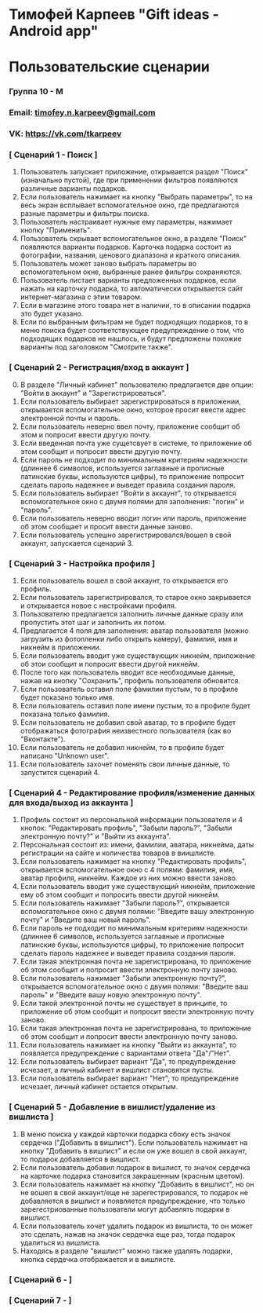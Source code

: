# Тимофей Карпеев "Gift ideas - Android app"
# Пользовательские сценарии
### Группа 10 - М
### Email: timofey.n.karpeev@gmail.com
### VK: https://vk.com/tkarpeev


### [ Сценарий 1 - Поиск ]
1. Пользователь запускает приложение, открывается раздел "Поиск" (изначально пустой), где при применении фильтров появляются различные варианты подарков. 
2. Если пользователь нажимает на кнопку "Выбрать параметры", то на весь экран всплывает вспомогательное окно, где предлагаются разные параметры и фильтры поиска.
3. Пользователь настраивает нужные ему параметры, нажимает кнопку "Применить".
4. Пользователь скрывает вспомогательное окно, в разделе "Поиск" появляются варианты подарков. Карточка подарка состоит из фотографии, названия, ценового диапазона и краткого описания.
5. Пользователь может заново выбрать параметры во вспомогательном окне, выбранные ранее фильтры сохраняются. 
6. Пользователь листает варианты предложенных подарков, если нажать на карточку подарка, то автоматически открывается сайт интернет-магазина с этим товаром.
7. Если в магазине этого товара нет в наличии, то в описании подарка это будет указано. 
8. Если по выбранным фильтрам не будет подходящих подарков, то в меню поиска будет соответствующее предупреждение о том, что подходящих подарков не нашлось, и будут предложены похожие варианты под заголовком "Смотрите также". 
### [ Сценарий 2 - Регистрация/вход в аккаунт ]
0. В разделе "Личный кабинет" пользователю предлагается две опции: "Войти в аккаунт" и "Зарегистрироваться". 
1. Если пользователь выбирает зарегистрироваться в приложении, открывается вспомогательное окно, которое просит ввести адрес электронной почты и пароль. 
2. Если пользователь неверно ввел почту, приложение сообщит об этом и попросит ввести другую почту. 
3. Если введенная почта уже сущетсвует в системе, то приложение об этом сообщит и попросит ввести другую почту.
4. Если пароль не подходит по минимальным критериям надежности (длиннее 6 символов, используется заглавные и прописные латинские буквы, используются цифры), то приложение попросит сделать пароль надежнее и выведет правила создания пароля.
5. Если пользователь выбирает "Войти в аккаунт", то открывается вспомогательное окно с двумя полями для заполнения: "логин" и "пароль".
6. Если пользователь неверно вводит логин или пароль, приложение об этом сообщает и просит ввести данные заново. 
7. Если пользователь успешно зарегистрировался/вошел в свой аккаунт, запускается сценарий 3.
### [ Сценарий 3 - Настройка профиля ]
1. Если пользователь вошел в свой аккаунт, то открывается его профиль.
2. Если пользователь зарегистрировался, то старое окно закрывается и открывается новое с настройками профиля.
3. Пользователю предлагается заполнить личные данные сразу или пропустить этот шаг и заполнить их потом. 
4. Предлагается 4 поля для заполнения: аватар пользователя (можно загрузить из фотопленки либо открыть камеру), фамилия, имя и никнейм в приложении.
5. Если пользователь вводит уже существующих никнейм, приложение об этои сообщит и попросит ввести другой никнейм.
6. После того как пользователь вводит все необходимые данные, нажав на кнопку "Сохранить", профиль пользователя обновится.
7. Если пользователь оставил поле фамилии пустым, то в профиле будет показано только имя. 
8. Если пользователь оставил поле имени пустым, то в профиле будет показана только фамилия.
9. Если пользователь не добавил свой аватар, то в профиле будет отображаться фотография неизвестного пользователя (как во "Вконтакте").
10. Если пользователь не добавил никнейм, то в профиле будет написано "Unknown user".
11. Если пользователь захочет поменять свои личные данные, то запустится сценарий 4.
### [ Сценарий 4 - Редактирование профиля/изменение данных для входа/выход из аккаунта ]
1. Профиль состоит из персональной информации пользователя и 4 кнопок: "Редактировать профиль", "Забыли пароль?", "Забыли электронную почту?" и "Выйти из аккаунта". 
2. Персональная состоит из: имени, фамилии, аватара, никнейма, даты регистрации на сайте и количества товаров в виишлисте.
3. Если пользователь нажимает на кнопку "Редактировать профиль", открывается вспомогательное окно с 4 полями: фамилия, имя, аватар профиля, никнейм. Каждое из них можно ввести заново.
4. Если пользователь вводит уже существующий никнейм, приложение ему об этом сообщит и попросить ввести другой никнейм.
5. Если пользователь нажимает "Забыли пароль?", открывается вспомогательное окно с двумя полями: "Введите вашу электронную почту" и "Введите ваш новый пароль".
6. Если пароль не подходит по минимальным критериям надежности (длиннее 6 символов, используется заглавные и прописные латинские буквы, используются цифры), то приложение попросит сделать пароль надежнее и выведет правила создания пароля.
7. Если такая электронная почта не зарегистрирована, то приложение об этом сообщит и попросит ввести электронную почту заново.
8. Если пользователь нажимает "Забыли электронную почту?", открывается вспомогательное окно с двумя полями: "Введите ваш пароль" и "Введите вашу новую электронную почту".
6. Если такой электронной почты не существует в принципе, то приложение об этом сообщит и попросит ввести электронную почту заново.
7. Если такая электронная почта не зарегистрирована, то приложение об этом сообщит и попросит ввести электронную почту заново.
8. Если пользователь нажимает на кнопку "Выйти из аккаунта", то появляется предупреждение с вариантами ответа "Да"/"Нет".
9. Если пользователь выбирает вариант "Да", то предупреждение исчезает, а личный кабинет и вишлист становятся пусты.
10. Если пользователь  выбирает вариант "Нет", то предупреждение исчезает, личный кабинет остается открытым. 
### [ Сценарий 5 - Добавление в вишлист/удаление из вишлиста ]
1. В меню поиска у каждой карточки подарка сбоку есть значок сердечка ("Добавить в вишлист"). Если пользователь нажимает на кнопку "Добавить в вишлист" и если он уже вошел в свой аккаунт, то подарок добавляется в вишлист.
2. Если пользователь добавил подарок в вишлист, то значок сердечка на карточке подарка становится закрашенным (красным цветом).
3. Если пользователь нажимает на кнопку "Добавить в вишлист", но он не вошел в свой аккаунт/еще не зарегестрировался, то подарок не добавляется в вишлист и появляется предупреждение, что только зарегестриованные пользователи могут добавлять подарки в вишлист. 
4. Если пользователь хочет удалить подарок из вишлиста, то он может это сделать, нажав на значок сердечка еще раз, тогда подарок удалиться из вишлиста. 
5. Находясь в разделе "вишлист" можно также удалять подарки, кнопка сердечка отображается и в вишлисте.
### [ Сценарий 6 -  ]
### [ Сценарий 7 -  ]
